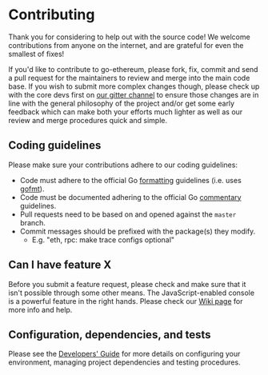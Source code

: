 # Contributing

Thank you for considering to help out with the source code! We welcome contributions from anyone on the internet, and
are grateful for even the smallest of fixes!

If you'd like to contribute to go-ethereum, please fork, fix, commit and send a pull request for the maintainers to
review and merge into the main code base. If you wish to submit more complex changes though, please check up with the
core devs first on [our gitter channel](https://gitter.im/nebulaai/nbai-node) to ensure those changes are in line with
the general philosophy of the project and/or get some early feedback which can make both your efforts much lighter as
well as our review and merge procedures quick and simple.

## Coding guidelines

Please make sure your contributions adhere to our coding guidelines:

* Code must adhere to the official Go
  [formatting](https://golang.org/doc/effective_go.html#formatting) guidelines
  (i.e. uses [gofmt](https://golang.org/cmd/gofmt/)).
* Code must be documented adhering to the official Go
  [commentary](https://golang.org/doc/effective_go.html#commentary) guidelines.
* Pull requests need to be based on and opened against the `master` branch.
* Commit messages should be prefixed with the package(s) they modify.
    * E.g. "eth, rpc: make trace configs optional"

## Can I have feature X

Before you submit a feature request, please check and make sure that it isn't possible through some other means. The
JavaScript-enabled console is a powerful feature in the right hands. Please check our
[Wiki page](https://github.com/nebulaai/nbai-node/wiki) for more info and help.

## Configuration, dependencies, and tests

Please see the [Developers' Guide](https://github.com/nebulaai/nbai-node/wiki/Developers'-Guide)
for more details on configuring your environment, managing project dependencies and testing procedures.
